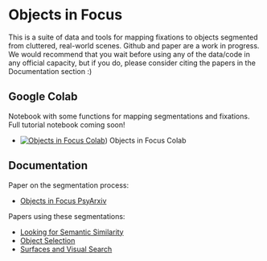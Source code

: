# Objects in Focus

This is a suite of data and tools for mapping fixations to objects segmented from cluttered, real-world scenes. Github and paper are a work in progress. We would recommend that you wait before using any of the data/code in any official capacity, but if you do, please consider citing the papers in the Documentation section :) 

## Google Colab

Notebook with some functions for mapping segmentations and fixations. Full tutorial notebook coming soon!
- [![Objects in Focus Colab](https://colab.research.google.com/assets/colab-badge.svg)](https://colab.research.google.com/drive/1IaQnujepMDKIQ6GN7Z2h-8A1r3WZuEU_?usp=sharing)) Objects in Focus Colab

## Documentation

Paper on the segmentation process:
- [Objects in Focus PsyArxiv](https://osf.io/preprints/psyarxiv/k8b9s?view_only=%22)

Papers using these segmentations:
- [Looking for Semantic Similarity](https://osf.io/wsyz9)
- [Object Selection](https://link.springer.com/article/10.3758/s13423-023-02286-2)
- [Surfaces and Visual Search](https://jov.arvojournals.org/article.aspx?articleid=2777949)
